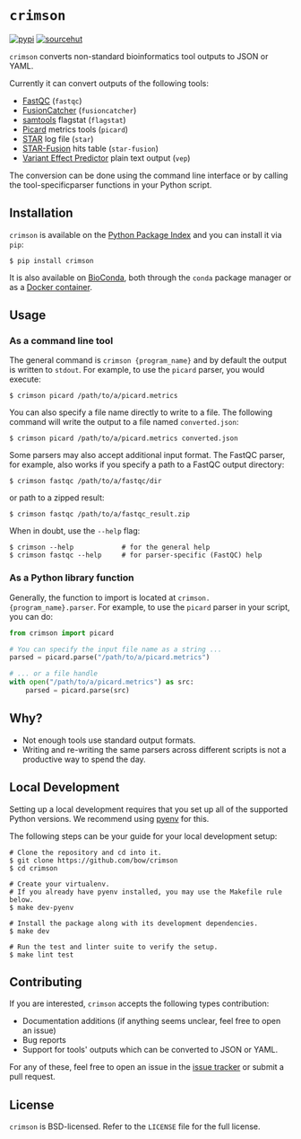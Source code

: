 # `crimson`

[![pypi](https://img.shields.io/pypi/v/crimson)](https://pypi.org/project/crimson)
[![sourcehut](https://builds.sr.ht/~bow/crimson.svg)](https://builds.sr.ht/~bow/crimson?)


``crimson`` converts non-standard bioinformatics tool outputs to JSON or YAML.

Currently it can convert outputs of the following tools:

  * [FastQC](http://www.bioinformatics.babraham.ac.uk/projects/fastqc/>) (``fastqc``)
  * [FusionCatcher](https://github.com/ndaniel/fusioncatcher) (``fusioncatcher``)
  * [samtools](http://www.htslib.org/doc/samtools.html) flagstat (``flagstat``)
  * [Picard](https://broadinstitute.github.io/picard/) metrics tools (``picard``)
  * [STAR](https://github.com/alexdobin/STAR) log file (``star``)
  * [STAR-Fusion](https://github.com/STAR-Fusion/STAR-Fusion) hits table (``star-fusion``)
  * [Variant Effect Predictor](http://www.ensembl.org/info/docs/tools/vep/index.html)
    plain text output (``vep``)

The conversion can be done using the command line interface or by calling the
tool-specificparser functions in your Python script.


## Installation

``crimson`` is available on the [Python Package Index](https://pypi.org/project/crimson/)
and you can install it via ``pip``:

```shell
$ pip install crimson
```

It is also available on
[BioConda](https://bioconda.github.io/recipes/crimson/README.html), both through the
`conda` package manager or as a
[Docker container](https://quay.io/repository/biocontainers/crimson?tab=tags).


## Usage

### As a command line tool

The general command is `crimson {program_name}` and by default the output is written to
`stdout`. For example, to use the `picard` parser, you would execute:

```shell
$ crimson picard /path/to/a/picard.metrics
```

You can also specify a file name directly to write to a file. The following command will
write the output to a file named ``converted.json``:

```shell
$ crimson picard /path/to/a/picard.metrics converted.json
```

Some parsers may also accept additional input format. The FastQC parser, for example, also
works if you specify a path to a FastQC output directory:


```shell
$ crimson fastqc /path/to/a/fastqc/dir
```

or path to a zipped result:

```shell
$ crimson fastqc /path/to/a/fastqc_result.zip
```

When in doubt, use the ``--help`` flag:

```shell
$ crimson --help            # for the general help
$ crimson fastqc --help     # for parser-specific (FastQC) help
```

### As a Python library function

Generally, the function to import is located at `crimson.{program_name}.parser`. For
example, to use the `picard` parser in your script, you can do:

```python
from crimson import picard

# You can specify the input file name as a string ...
parsed = picard.parse("/path/to/a/picard.metrics")

# ... or a file handle
with open("/path/to/a/picard.metrics") as src:
    parsed = picard.parse(src)
```

## Why?

  * Not enough tools use standard output formats.
  * Writing and re-writing the same parsers across different scripts is not a productive
    way to spend the day.


## Local Development

Setting up a local development requires that you set up all of the supported Python
versions. We recommend using [pyenv](https://github.com/pyenv/pyenv) for this.

The following steps can be your guide for your local development setup:

```shell
# Clone the repository and cd into it.
$ git clone https://github.com/bow/crimson
$ cd crimson

# Create your virtualenv.
# If you already have pyenv installed, you may use the Makefile rule below.
$ make dev-pyenv

# Install the package along with its development dependencies.
$ make dev

# Run the test and linter suite to verify the setup.
$ make lint test
```


## Contributing

If you are interested, `crimson` accepts the following types contribution:

  * Documentation additions (if anything seems unclear, feel free to open an issue)
  * Bug reports
  * Support for tools' outputs which can be converted to JSON or YAML.

For any of these, feel free to open an issue in the [issue
tracker](https://github.com/bow/crimson/issues>) or submit a pull request.


## License

``crimson`` is BSD-licensed. Refer to the ``LICENSE`` file for the full license.
